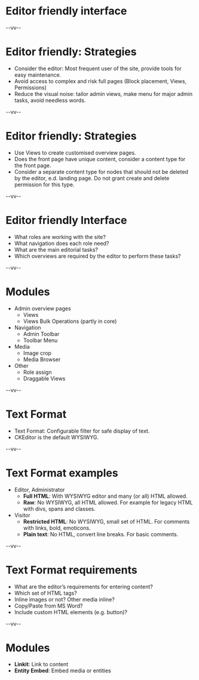 # Editor friendly interface

--vv--

# Editor friendly: Strategies
- Consider the editor: Most frequent user of the site, provide tools for easy maintenance.
- Avoid access to complex and risk full pages (Block placement, Views, Permissions)
- Reduce the visual noise: tailor admin views, make menu for major admin tasks, avoid needless words.

--vv--

# Editor friendly: Strategies
- Use Views to create customised overview pages.
- Does the front page have unique content, consider a content type for the front page.
- Consider a separate content type for nodes that should not be deleted by the editor, e.d. landing page. Do not grant create and delete permission for this type.

--vv--

# Editor friendly Interface
- What roles are working with the site?
- What navigation does each role need?
- What are the main editorial tasks?
- Which overviews are required by the editor to perform these tasks?

--vv--

# Modules
<!-- .slide: class="layout-two-col" -->

- Admin overview pages
  - Views
  - Views Bulk Operations (partly in core)
- Navigation
  - Admin Toolbar
  - Toolbar Menu
- Media
  - Image crop
  - Media Browser
- Other
  - Role assign
  - Draggable Views

--vv--

# Text Format
- Text Format: Configurable filter for safe display of text.
- CKEditor is the default WYSIWYG.

--vv--

# Text Format examples
- Editor, Administrator
  - **Full HTML**: With WYSIWYG editor and many (or all) HTML allowed.
  - **Raw**: No WYSIWYG, all HTML allowed. For example for legacy HTML with divs, spans and classes.
- Visitor
  - **Restricted HTML**: No WYSIWYG, small set of HTML. For comments with links, bold, emoticons.
  - **Plain text**: No HTML, convert line breaks. For basic comments.

--vv--

# Text Format requirements
- What are the editor’s requirements  for entering content?
- Which set of HTML tags?
- Inline images or not? Other media inline?
- Copy/Paste from MS Word?
- Include custom HTML elements (e.g. button)?

--vv--

# Modules
- **Linkit**: Link to content
- **Entity Embed**: Embed media or entities
